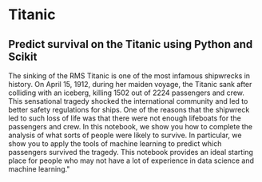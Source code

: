 # Titanic

## Predict survival on the Titanic using Python and Scikit
The sinking of the RMS Titanic is one of the most infamous shipwrecks in history. On April 15, 1912, during her maiden voyage, the Titanic sank after colliding with an iceberg, killing 1502 out of 2224 passengers and crew. This sensational tragedy shocked the international community and led to better safety regulations for ships. One of the reasons that the shipwreck led to such loss of life was that there were not enough lifeboats for the passengers and crew. In this notebook, we show you how to complete the analysis of what sorts of people were likely to survive. In particular, we show you to apply the tools of machine learning to predict which passengers survived the tragedy. This notebook provides an ideal starting place for people who may not have a lot of experience in data science and machine learning."
